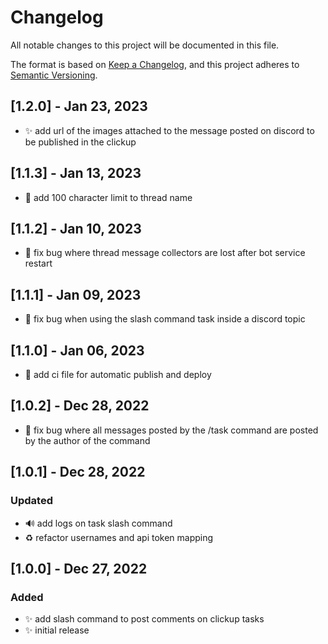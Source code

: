 # Changelog

All notable changes to this project will be documented in this file.

The format is based on [Keep a Changelog](https://keepachangelog.com/en/1.0.0/),
and this project adheres to [Semantic Versioning](https://semver.org/spec/v2.0.0.html).

## [1.2.0] - Jan 23, 2023

- ✨ add url of the images attached to the message posted on discord to be published in the clickup

## [1.1.3] - Jan 13, 2023

- 🐛 add 100 character limit to thread name

## [1.1.2] - Jan 10, 2023

- 🐛 fix bug where thread message collectors are lost after bot service restart

## [1.1.1] - Jan 09, 2023

- 🐛 fix bug when using the slash command task inside a discord topic

## [1.1.0] - Jan 06, 2023

- 👷 add ci file for automatic publish and deploy

## [1.0.2] - Dec 28, 2022

- 🐛 fix bug where all messages posted by the /task command are posted by the author of the command

## [1.0.1] - Dec 28, 2022

### Updated

- 🔊 add logs on task slash command
- ♻️ refactor usernames and api token mapping

## [1.0.0] - Dec 27, 2022

### Added

- ✨ add slash command to post comments on clickup tasks
- ✨ initial release
